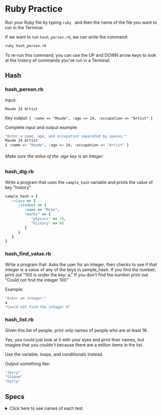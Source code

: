 # Ruby Practice

Run your Ruby file by typing `ruby ` and then the name of the file you want to run in the Terminal.

If we want to run `hash_person.rb`, we can write the command:

```bash
ruby hash_person.rb
```

To re-run this command, you can use the UP and DOWN arrow keys to look at the history of commands you've run in a Terminal.

## Hash

### hash_person.rb
Input:
```
Maude 24 Artist
```

Key output:
`{ :name => "Maude", :age => 24, :occupation => "Artist" }`

Complete input and output example:
```bash
"Enter a name, age, and occupation separated by spaces:"
Maude 24 Artist
{ :name => "Maude", :age => 24, :occupation => "Artist" }
```

###### Make sure the value of the :age key is an Integer

### hash_dig.rb

Write a program that uses the `sample_hash` variable and prints the value of key "history"

```ruby
sample_hash = {
   :class => { 
      :student => { 
         :name => "Mike",
         "marks" => { 
            "physics" => 70,
            "history" => 80
         }
      }
   }
}
```

### hash_find_value.rb

Write a program that:
   Asks the user for an Integer, then checks to see if that integer is
   a value of any of the keys in sample_hash.
   If you find the number, print out "100 is under the key: a."
   If you don't find the number print out "Could not find the integer 100"

Example:

```bash
"Enter an integer:"
4
"Could not find the integer 4"
```

### hash_list.rb

Given this list of people, print only names of people who are at least 16.

Yes, you could just look at it with your eyes and print their names, but imagine that you couldn't because there are a million items in the list.

Use the variable, loops, and conditionals instead.

Output something like:

```bash
"Jerry"
"Sloane"
"Hurly"
```

## Specs
<details>
  <summary>Click here to see names of each test</summary>

hash_person.rb prints Hash of '{:name => "Osi", :age => 24, :occupation => "Songwriter"}', when input is 'Osi 24 Songwriter' 

hash_person.rb prints Hash of '{:name => "Lia", :age => 32, :occupation => "Engineer"}', when input is 'Lia 32 Engineer' 

hash_find_value.rb prints Hash of 'Could not find the integer 4', when input is '4' 

hash_find_value.rb prints Hash of '100 is under the key: a.', when input is '100' 

hash_find_value.rb prints Hash of '22 is under the key: e.', when input is '22' 

hash_find_value.rb prints Hash of '32 is under the key: e.', when input is '32' 

hash_dig.rb prints '80' by retriving the value from the Hash 

hash_list.rb prints 'James', 'Yolanda', 'Red', and  'Fatimah' using variables, loops, if statements, and Hash methods' 

</details>
